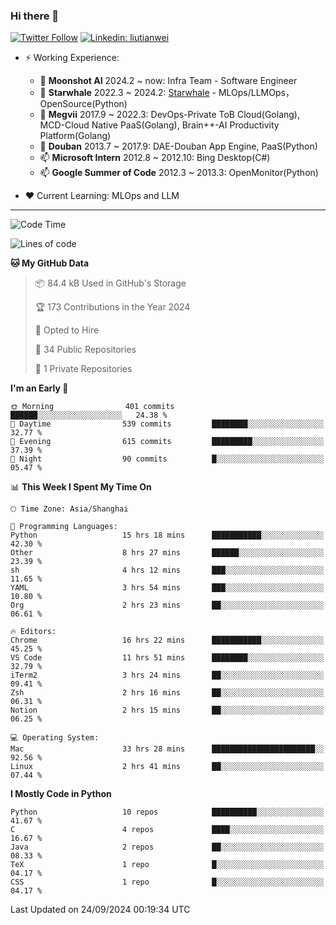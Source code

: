 ### Hi there 👋

[![Twitter Follow](https://img.shields.io/twitter/follow/tianweidut?style=social)](https://twitter.com/tianweidut)
[![Linkedin: liutianwei](https://img.shields.io/badge/-liutianwei-blue?style=flat-square&logo=Linkedin&logoColor=white&link=https://www.linkedin.com/in/liutianwei/)](https://www.linkedin.com/in/liutianwei/)

- ⚡ Working Experience:
  - 🔭 **Moonshot AI**  2024.2 ~ now: Infra Team - Software Engineer
  - 🌱 **Starwhale** 2022.3 ~ 2024.2: [Starwhale](https://github.com/star-whale/starwhale) - MLOps/LLMOps，OpenSource(Python)
  - 🌱 **Megvii** 2017.9 ~ 2022.3: DevOps-Private ToB Cloud(Golang), MCD-Cloud Native PaaS(Golang), Brain++-AI Productivity Platform(Golang)
  - 🌱 **Douban** 2013.7 ~ 2017.9: DAE-Douban App Engine, PaaS(Python)
  - 📫 **Microsoft Intern** 2012.8 ~ 2012.10: Bing Desktop(C#)
  - 📫 **Google Summer of Code** 2012.3 ~ 2013.3: OpenMonitor(Python)

- ❤️ Current Learning: MLOps and LLM

---
<!--START_SECTION:waka-->
![Code Time](http://img.shields.io/badge/Code%20Time-6%2C051%20hrs%2011%20mins-blue)

![Lines of code](https://img.shields.io/badge/From%20Hello%20World%20I%27ve%20Written-1.0%20million%20lines%20of%20code-blue)

**🐱 My GitHub Data** 

> 📦 84.4 kB Used in GitHub's Storage 
 > 
> 🏆 173 Contributions in the Year 2024
 > 
> 💼 Opted to Hire
 > 
> 📜 34 Public Repositories 
 > 
> 🔑 1 Private Repositories 
 > 
**I'm an Early 🐤** 

```text
🌞 Morning                401 commits         ██████░░░░░░░░░░░░░░░░░░░   24.38 % 
🌆 Daytime                539 commits         ████████░░░░░░░░░░░░░░░░░   32.77 % 
🌃 Evening                615 commits         █████████░░░░░░░░░░░░░░░░   37.39 % 
🌙 Night                  90 commits          █░░░░░░░░░░░░░░░░░░░░░░░░   05.47 % 
```


📊 **This Week I Spent My Time On** 

```text
🕑︎ Time Zone: Asia/Shanghai

💬 Programming Languages: 
Python                   15 hrs 18 mins      ███████████░░░░░░░░░░░░░░   42.30 % 
Other                    8 hrs 27 mins       ██████░░░░░░░░░░░░░░░░░░░   23.39 % 
sh                       4 hrs 12 mins       ███░░░░░░░░░░░░░░░░░░░░░░   11.65 % 
YAML                     3 hrs 54 mins       ███░░░░░░░░░░░░░░░░░░░░░░   10.80 % 
Org                      2 hrs 23 mins       ██░░░░░░░░░░░░░░░░░░░░░░░   06.61 % 

🔥 Editors: 
Chrome                   16 hrs 22 mins      ███████████░░░░░░░░░░░░░░   45.25 % 
VS Code                  11 hrs 51 mins      ████████░░░░░░░░░░░░░░░░░   32.79 % 
iTerm2                   3 hrs 24 mins       ██░░░░░░░░░░░░░░░░░░░░░░░   09.41 % 
Zsh                      2 hrs 16 mins       ██░░░░░░░░░░░░░░░░░░░░░░░   06.31 % 
Notion                   2 hrs 15 mins       ██░░░░░░░░░░░░░░░░░░░░░░░   06.25 % 

💻 Operating System: 
Mac                      33 hrs 28 mins      ███████████████████████░░   92.56 % 
Linux                    2 hrs 41 mins       ██░░░░░░░░░░░░░░░░░░░░░░░   07.44 % 
```

**I Mostly Code in Python** 

```text
Python                   10 repos            ██████████░░░░░░░░░░░░░░░   41.67 % 
C                        4 repos             ████░░░░░░░░░░░░░░░░░░░░░   16.67 % 
Java                     2 repos             ██░░░░░░░░░░░░░░░░░░░░░░░   08.33 % 
TeX                      1 repo              █░░░░░░░░░░░░░░░░░░░░░░░░   04.17 % 
CSS                      1 repo              █░░░░░░░░░░░░░░░░░░░░░░░░   04.17 % 
```




 Last Updated on 24/09/2024 00:19:34 UTC
<!--END_SECTION:waka-->
